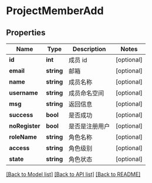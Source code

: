 # ProjectMemberAdd

## Properties

Name | Type | Description | Notes
------------ | ------------- | ------------- | -------------
**id** | **int** | 成员 id | [optional] 
**email** | **string** | 邮箱 | [optional] 
**name** | **string** | 成员名称 | [optional] 
**username** | **string** | 成员命名空间 | [optional] 
**msg** | **string** | 返回信息 | [optional] 
**success** | **bool** | 是否成功 | [optional] 
**noRegister** | **bool** | 是否是注册用户 | [optional] 
**roleName** | **string** | 角色名称 | [optional] 
**access** | **string** | 角色级别 | [optional] 
**state** | **string** | 角色状态 | [optional] 

[[Back to Model list]](../../README.md#documentation-for-models) [[Back to API list]](../../README.md#documentation-for-api-endpoints) [[Back to README]](../../README.md)


